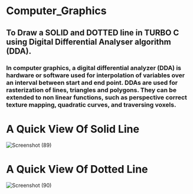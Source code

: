 # Computer_Graphics
## To Draw a SOLID and DOTTED line in TURBO C using Digital Differential Analyser algorithm (DDA).
### In computer graphics, a digital differential analyzer (DDA) is hardware or software used for interpolation of variables over an interval between start and end point. DDAs are used for rasterization of lines, triangles and polygons. They can be extended to non linear functions, such as perspective correct texture mapping, quadratic curves, and traversing voxels.
# A Quick View Of Solid Line
![Screenshot (89)](https://user-images.githubusercontent.com/90123105/152647266-756f4c9e-535f-4fa7-9916-79065986f134.png)
# A Quick View Of Dotted Line
![Screenshot (90)](https://user-images.githubusercontent.com/90123105/152647362-216dbc1f-5148-44f8-bf09-8a4f646b10f0.png)
